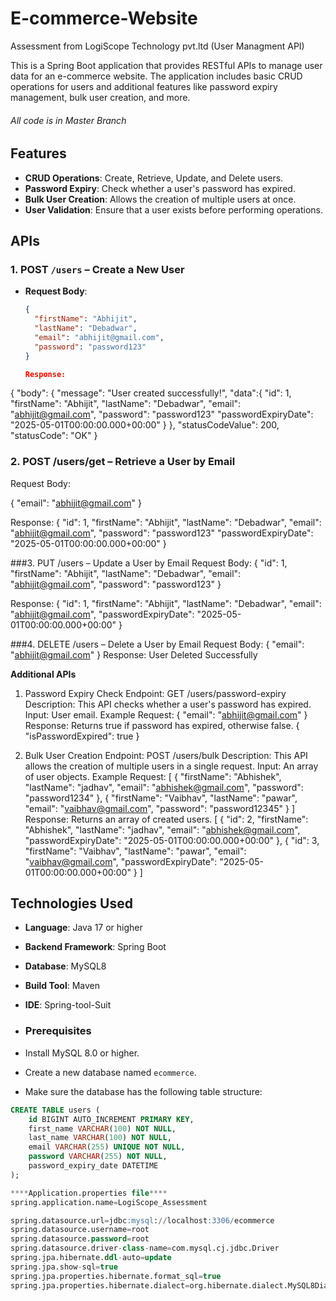 # E-commerce-Website
Assessment from LogiScope Technology pvt.ltd (User Managment API)

This is a Spring Boot application that provides RESTful APIs to manage user data for an e-commerce website. The application includes basic CRUD operations for users and additional features like password expiry management, bulk user creation, and more.

###### All code is in Master Branch ######

## Features

- **CRUD Operations**: Create, Retrieve, Update, and Delete users.
- **Password Expiry**: Check whether a user's password has expired.
- **Bulk User Creation**: Allows the creation of multiple users at once.
- **User Validation**: Ensure that a user exists before performing operations.

## APIs

### 1. POST `/users` – Create a New User

- **Request Body**:
  ```json
  {
    "firstName": "Abhijit",
    "lastName": "Debadwar",
    "email": "abhijit@gmail.com",
    "password": "password123"
  }

  Response:
{
    "body": {
        "message": "User created successfully!",
        "data":{
          "id": 1,
          "firstName": "Abhijit",
          "lastName": "Debadwar",
          "email": "abhijit@gmail.com",
          "password": "password123"
          "passwordExpiryDate": "2025-05-01T00:00:00.000+00:00"
        }
    },
    "statusCodeValue": 200,
    "statusCode": "OK"
}

### 2. POST /users/get – Retrieve a User by Email
Request Body:

{
   "email": "abhijit@gmail.com"
}

Response:
{
  "id": 1,
  "firstName": "Abhijit",
  "lastName": "Debadwar",
  "email": "abhijit@gmail.com",
  "password": "password123"
  "passwordExpiryDate": "2025-05-01T00:00:00.000+00:00"
}

###3. PUT /users – Update a User by Email
Request Body:
{
  "id": 1,
  "firstName": "Abhijit",
  "lastName": "Debadwar",
  "email": "abhijit@gmail.com",
  "password": "password123"
}

Response:
{
  "id": 1,
  "firstName": "Abhijit",
  "lastName": "Debadwar",
  "email": "abhijit@gmail.com",
  "passwordExpiryDate": "2025-05-01T00:00:00.000+00:00"
}

###4.  DELETE /users – Delete a User by Email
Request Body:
{
  "email": "abhijit@gmail.com"
} 
Response: User Deleted Successfully

**Additional APIs**

1. Password Expiry Check
Endpoint: GET /users/password-expiry
Description: This API checks whether a user's password has expired.
Input: User email.
Example Request:
{
  "email": "abhijit@gmail.com"
}
Response: Returns true if password has expired, otherwise false.
{
  "isPasswordExpired": true
}

2. Bulk User Creation
Endpoint: POST /users/bulk
Description: This API allows the creation of multiple users in a single request.
Input: An array of user objects.
Example Request:
[
  {
  "firstName": "Abhishek",
  "lastName": "jadhav",
  "email": "abhishek@gmail.com",
  "password": "password1234"
  },
  {
  "firstName": "Vaibhav",
  "lastName": "pawar",
  "email": "vaibhav@gmail.com",
  "password": "password12345"
  }
]
Response: Returns an array of created users.
[
  {
    "id": 2,
    "firstName": "Abhishek",
    "lastName": "jadhav",
    "email": "abhishek@gmail.com",
    "passwordExpiryDate": "2025-05-01T00:00:00.000+00:00"
  },
  {
    "id": 3,
    "firstName": "Vaibhav",
    "lastName": "pawar",
    "email": "vaibhav@gmail.com",
    "passwordExpiryDate": "2025-05-01T00:00:00.000+00:00"
  }
]

## Technologies Used

- **Language**: Java 17 or higher
- **Backend Framework**: Spring Boot
- **Database**: MySQL8
- **Build Tool**: Maven
- **IDE**: Spring-tool-Suit

- ### Prerequisites

- Install MySQL 8.0 or higher.
- Create a new database named `ecommerce`.
- Make sure the database has the following table structure:

```sql
CREATE TABLE users (
    id BIGINT AUTO_INCREMENT PRIMARY KEY,
    first_name VARCHAR(100) NOT NULL,
    last_name VARCHAR(100) NOT NULL,
    email VARCHAR(255) UNIQUE NOT NULL,
    password VARCHAR(255) NOT NULL,
    password_expiry_date DATETIME
);

****Application.properties file****
spring.application.name=LogiScope_Assessment

spring.datasource.url=jdbc:mysql://localhost:3306/ecommerce
spring.datasource.username=root
spring.datasource.password=root
spring.datasource.driver-class-name=com.mysql.cj.jdbc.Driver
spring.jpa.hibernate.ddl-auto=update
spring.jpa.show-sql=true
spring.jpa.properties.hibernate.format_sql=true
spring.jpa.properties.hibernate.dialect=org.hibernate.dialect.MySQL8Dialect

